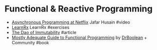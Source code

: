 # Functional & Reactive Programming

* [Asynchronous Programming at Netflix](https://www.youtube.com/watch?v=gawmdhCNy-A) Jafar Husain #video
* [LearnRx](http://reactivex.io/learnrx/) LearnRx #exercises
* [The Dao of Immutability](https://medium.com/javascript-scene/the-dao-of-immutability-9f91a70c88cd) #article
* [Mostly Adequate Guide to Functional Programming](https://github.com/MostlyAdequate/mostly-adequate-guide) by [DrBoolean](https://github.com/DrBoolean) + Community #book

